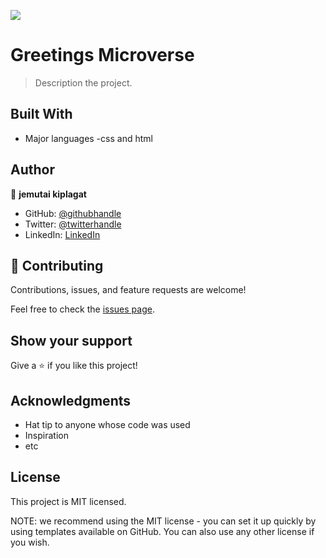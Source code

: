 ![](https://img.shields.io/badge/Microverse-blueviolet)

# Greetings Microverse

> Description the project.


## Built With

- Major languages
-css and html


## Author

👤 **jemutai kiplagat**

- GitHub: [@githubhandle](https://github.com/jemutakiplagat)
- Twitter: [@twitterhandle](https://twitter.com/@jemutaikiplaga1)
- LinkedIn: [LinkedIn](https://www.linkedin.com/in/jemutai-kiplagat-84782b235/)

## 🤝 Contributing

Contributions, issues, and feature requests are welcome!

Feel free to check the [issues page](../../issues/).

## Show your support

Give a ⭐️ if you like this project!

## Acknowledgments

- Hat tip to anyone whose code was used
- Inspiration
- etc

## License
This project is MIT licensed.

NOTE: we recommend using the MIT license - you can set it up quickly by using templates available on GitHub. You can also use any other license if you wish.

